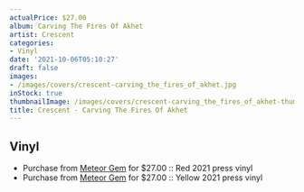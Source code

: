 ```yaml
---
actualPrice: $27.00
album: Carving The Fires Of Akhet
artist: Crescent
categories:
- Vinyl
date: '2021-10-06T05:10:27'
draft: false
images:
- /images/covers/crescent-carving_the_fires_of_akhet.jpg
inStock: true
thumbnailImage: /images/covers/crescent-carving_the_fires_of_akhet-thumb.jpg
title: Crescent - Carving The Fires Of Akhet
---
```


## Vinyl
* Purchase from [Meteor Gem](https://meteor-gem.com/products/crescent-carving-the-fires-of-akhet-lp) for $27.00 :: Red 2021 press vinyl
* Purchase from [Meteor Gem](https://meteor-gem.com/products/crescent-carving-the-fires-of-akhet-lp) for $27.00 :: Yellow 2021 press vinyl
